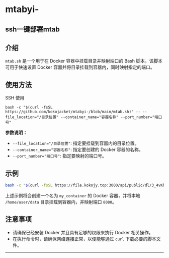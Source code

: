 # mtabyi-
ssh一键部署mtab
---

## 介绍
`mtab.sh` 是一个用于在 Docker 容器中挂载目录并映射端口的 Bash 脚本。该脚本可用于快速设置 Docker 容器并将目录挂载到容器内，同时映射指定的端口。

## 使用方法
SSH 使用
```
bash -c "$(curl -fsSL https://github.com/kokojacket/mtabyi-/blob/main/mtab.sh)" -- --file_location="/目录位置" --container_name="容器名称" --port_number="端口号"
```

**参数说明：**
- `--file_location="/目录位置"`: 指定要挂载到容器内的目录位置。
- `--container_name="容器名称"`: 指定要创建的 Docker 容器的名称。
- `--port_number="端口号"`: 指定要映射的端口号。

## 示例
```bash
bash -c "$(curl -fsSL https://file.kokojy.top:3000/api/public/dl/3_4vKbRT/docker/git/mtab.sh)" -- --file_location="/home/user/data" --container_name="my_container" --port_number="8080"
```
上述示例将会创建一个名为 `my_container` 的 Docker 容器，并将本地 `/home/user/data` 目录挂载到容器内，并映射端口 `8080`。

## 注意事项
- 请确保已经安装 Docker 并且具有足够的权限来执行 Docker 相关操作。
- 在执行命令时，请确保网络连接正常，以便能够通过 `curl` 下载必要的脚本文件。

---
